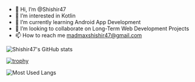 - 👋 Hi, I’m @Shishir47
- 👀 I’m interested in Kotlin
- 🌱 I’m currently learning Android App Development
- 💞️ I’m looking to collaborate on Long-Term Web Development Projects
- 📫 How to reach me madmaxshishir47@gmail.com

![Shishir47's GitHub stats](https://github-readme-stats.vercel.app/api?username=shishir47&theme=dark&show_icons=true)

[![trophy](https://github-profile-trophy.vercel.app/?username=Shishir47)](https://github.com/ryo-ma/github-profile-trophy)

![Most Used Langs](https://github-readme-stats.vercel.app/api/top-langs/?username=shishir47&layout=compact)
<!---
Shishir47/Shishir47 is a ✨ special ✨ repository because its `README.md` (this file) appears on your GitHub profile.
You can click the Preview link to take a look at your changes.
--->
